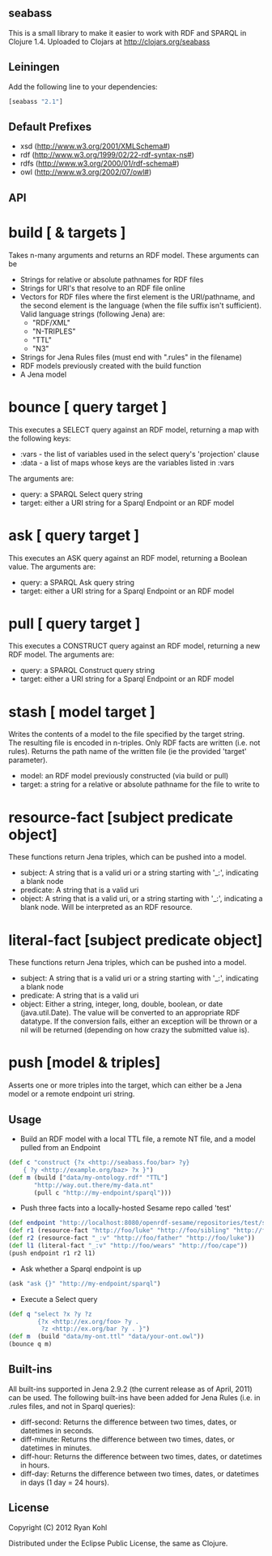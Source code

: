 seabass
----

This is a small library to make it easier to work with RDF and SPARQL in Clojure 1.4.  Uploaded to Clojars at http://clojars.org/seabass

Leiningen
----

Add the following line to your dependencies:

```clj
[seabass "2.1"]
```

Default Prefixes
----

- xsd  (http://www.w3.org/2001/XMLSchema#)
- rdf  (http://www.w3.org/1999/02/22-rdf-syntax-ns#)
- rdfs (http://www.w3.org/2000/01/rdf-schema#)
- owl  (http://www.w3.org/2002/07/owl#)

API
----

build [ & targets ]
====

Takes n-many arguments and returns an RDF model.  These arguments can be
	
- Strings for relative or absolute pathnames for RDF files
- Strings for URI's that resolve to an RDF file online
- Vectors for RDF files where the first element is the URI/pathname, and the 
  second element is the language (when the file suffix isn't sufficient).
  Valid language strings (following Jena) are:
	- "RDF/XML"
	- "N-TRIPLES"
	- "TTL"
	- "N3"
- Strings for Jena Rules files (must end with ".rules" in the filename)
- RDF models previously created with the build function
- A Jena model
		
bounce [ query target ]
====

This executes a SELECT query against an RDF model, returning a map with 
the following keys:
- :vars - the list of variables used in the select query's 'projection' clause
- :data - a list of maps whose keys are the variables listed in :vars

The arguments are:
	
- query: a SPARQL Select query string
- target: either a URI string for a Sparql Endpoint or an RDF model
		
ask [ query target ]
====

This executes an ASK query against an RDF model, returning a Boolean 
value.  The arguments are:

- query: a SPARQL Ask query string
- target: either a URI string for a Sparql Endpoint or an RDF model
		
pull [ query target ]
====

This executes a CONSTRUCT query against an RDF model, returning a 
new RDF model.  The arguments are:

- query: a SPARQL Construct query string
- target: either a URI string for a Sparql Endpoint or an RDF model

stash [ model target ]
====

Writes the contents of a model to the file specified by the target string.  
The resulting file is encoded in n-triples.  Only RDF facts are written 
(i.e. not rules).  Returns the path name of the written file (ie the 
provided 'target' parameter).

- model: an RDF model previously constructed (via build or pull)
- target: a string for a relative or absolute pathname for the file to write to


resource-fact [subject predicate object]
====

These functions return Jena triples, which can be pushed into a model.

- subject: A string that is a valid uri or a string starting with '_:', indicating a blank node
- predicate: A string that is a valid uri
- object: A string that is a valid uri, or a string starting with '_:', indicating a blank node.  Will be interpreted as an RDF resource.


literal-fact [subject predicate object]
====

These functions return Jena triples, which can be pushed into a model.

- subject: A string that is a valid uri or a string starting with '_:', indicating a blank node
- predicate: A string that is a valid uri
- object: Either a string, integer, long, double, boolean, or date (java.util.Date).  The value will be converted to an appropriate RDF datatype.  If the conversion fails, either an exception will be thrown or a nil will be returned (depending on how crazy the submitted value is).

push [model & triples]
====

Asserts one or more triples into the target, which can either be a Jena model or a remote endpoint uri string.

Usage
----

-   Build an RDF model with a local TTL file, a remote NT file, and a model pulled from an Endpoint

```clj
(def c "construct {?x <http://seabass.foo/bar> ?y}
	{ ?y <http://example.org/baz> ?x }")
(def m (build ["data/my-ontology.rdf" "TTL"] 
       "http://way.out.there/my-data.nt" 
       (pull c "http://my-endpoint/sparql")))
```

- Push three facts into a locally-hosted Sesame repo called 'test'

```clj
(def endpoint "http://localhost:8080/openrdf-sesame/repositories/test/statements")
(def r1 (resource-fact "http://foo/luke" "http://foo/sibling" "http://foo/leia"))
(def r2 (resource-fact "_:v" "http://foo/father" "http://foo/luke"))
(def l1 (literal-fact "_:v" "http://foo/wears" "http://foo/cape"))
(push endpoint r1 r2 l1)
```
	
-   Ask whether a Sparql endpoint is up

```clj
(ask "ask {}" "http://my-endpoint/sparql")
```
	
-   Execute a Select query

```clj
(def q "select ?x ?y ?z 
        {?x <http://ex.org/foo> ?y . 
         ?z <http://ex.org/bar ?y . }")
(def m  (build "data/my-ont.ttl" "data/your-ont.owl"))
(bounce q m)
```



Built-ins
----
All built-ins supported in Jena 2.9.2 (the current release as of April, 2011) can be used.  The following built-ins have been added for Jena Rules (i.e. in .rules files, and not in Sparql queries):

-  diff-second: Returns the difference between two times, dates, or datetimes in seconds.
-  diff-minute: Returns the difference between two times, dates, or datetimes in minutes.
-  diff-hour: Returns the difference between two times, dates, or datetimes in hours.
-  diff-day: Returns the difference between two times, dates, or datetimes in days (1 day = 24 hours).

License
----

Copyright (C) 2012 Ryan Kohl

Distributed under the Eclipse Public License, the same as Clojure.
